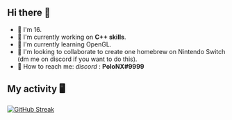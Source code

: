 ## Hi there 👋

- 🍰 I'm 16.
- 🔭 I'm currently working on **C++ skills**.
- 🌱 I'm currently learning OpenGL.
- 👯 I'm looking to collaborate to create one homebrew on Nintendo Switch (dm me on discord if you want to do this).
- 📮 How to reach me: _discord_ : **PoloNX#9999**

## My activity 🖥️ 

[![GitHub Streak](https://github-readme-streak-stats.herokuapp.com?user=PoloNX&theme=tokyonight&date_format=M%20j%5B%2C%20Y%5D)](https://git.io/streak-stats) 
  
